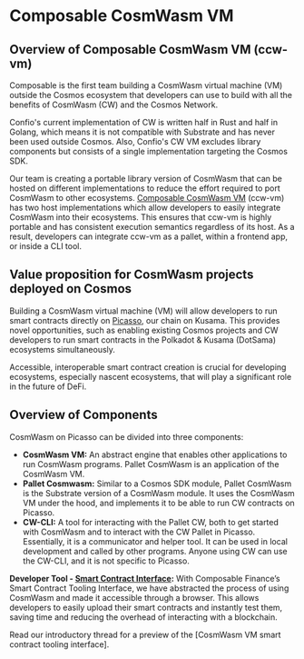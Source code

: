 # Composable CosmWasm VM

## Overview of Composable CosmWasm VM (ccw-vm)

Composable is the first team building a CosmWasm virtual machine (VM) outside the Cosmos ecosystem that 
developers can use to build with all the benefits of CosmWasm (CW) and the Cosmos Network.

Confio's current implementation of CW is written half in Rust and half in Golang, 
which means it is not compatible with Substrate and has never been used outside Cosmos. 
Also, Confio's CW VM excludes library components but consists of a single implementation targeting the Cosmos SDK.

Our team is creating a portable library version of CosmWasm that can be hosted on different implementations to 
reduce the effort required to port CosmWasm to other ecosystems. 
[Composable CosmWasm VM] (ccw-vm) has two host implementations which 
allow developers to easily integrate CosmWasm into their ecosystems.
This ensures that ccw-vm is highly portable and has consistent execution semantics regardless of its host. 
As a result, developers can integrate ccw-vm as a pallet, within a frontend app, or inside a CLI tool.

[Composable CosmWasm VM]: https://github.com/ComposableFi/cosmwasm-vm

## Value proposition for CosmWasm projects deployed on Cosmos

Building a CosmWasm virtual machine (VM) will allow developers to run smart contracts directly on [Picasso], 
our chain on Kusama. 
This provides novel opportunities, such as enabling existing Cosmos projects and CW developers to run smart contracts in 
the Polkadot & Kusama (DotSama) ecosystems simultaneously.

Accessible, interoperable smart contract creation is crucial for developing ecosystems, especially nascent ecosystems, 
that will play a significant role in the future of DeFi.

[Picasso]: https://picasso.xyz/

## Overview of Components

CosmWasm on Picasso can be divided into three components: 

- **CosmWasm VM:** An abstract engine that enables other applications to run CosmWasm programs. 
    Pallet CosmWasm is an application of the CosmWasm VM.
- **Pallet Cosmwasm:** Similar to a Cosmos SDK module, Pallet CosmWasm is the Substrate version of a CosmWasm module. 
    It uses the CosmWasm VM under the hood, and implements it to be able to run CW contracts on Picasso.
- **CW-CLI:** A tool for interacting with the Pallet CW, 
    both to get started with CosmWasm and to interact with the CW Pallet in Picasso. 
    Essentially, it is a communicator and helper tool. It can be used in local development and called by other programs. 
    Anyone using CW can use the CW-CLI, and it is not specific to Picasso.



**Developer Tool - [Smart Contract Interface]:** With Composable Finance’s Smart Contract Tooling Interface, 
we have abstracted the process of using CosmWasm and made it accessible through a browser. 
This allows developers to easily upload their smart contracts and instantly test them, 
saving time and reducing the overhead of interacting with a blockchain. 

Read our introductory thread for a preview of the [CosmWasm VM smart contract tooling interface].

[Smart Contract Interface]: https://tools.xcvm.dev/
[CosmWasm VM smart contract interface]: https://twitter.com/ComposableFin/status/1600538100282761216?s=20&t=NkUt9w8mush_wmMpkph7xw
